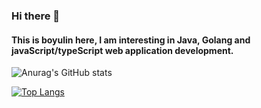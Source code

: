 ### Hi there 👋

#### This is boyulin here, I am interesting in Java, Golang and javaScript/typeScript web application development.


![Anurag's GitHub stats](https://github-readme-stats.vercel.app/api?username=boyulin5697&count_private=true)

[![Top Langs](https://github-readme-stats.vercel.app/api/top-langs/?username=boyulin5697&layout=compact)](https://githubfast.com/anuraghazra/github-readme-stats)
